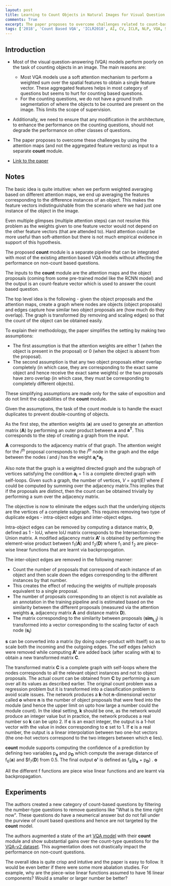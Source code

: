 ```yaml
---
layout: post
title: Learning to Count Objects in Natural Images for Visual Question Answering
comments: True
excerpt: The paper proposes to overcome challenges related to count-based questions in VQA task by using the attention maps (and not the aggregated feature vectors) as input to a separate **count** module.
tags: ['2018', 'Count Based VQA', 'ICLR2018', AI, CV, ICLR, NLP, VQA, SOTA]
---
```


## Introduction

* Most of the visual question-answering (VQA) models perform poorly on the task of counting objects in an image. The main reasons are:
  * Most VQA models use a soft attention mechanism to perform a weighted sum over the spatial features to obtain a single feature vector. These aggregated features helps in most category of questions but seems to hurt for counting based questions.
  * For the counting questions, we do not have a ground truth segmentation of where the objects to be counted are present on the image. This limits the scope of supervision.

* Additionally, we need to ensure that any modification in the architecture, to enhance the performance on the counting questions, should not degrade the performance on other classes of questions.

* The paper proposes to overcome these challenges by using the attention maps (and not the aggregated feature vectors) as input to a separate **count** module. 

* [Link to the paper](https://arxiv.org/abs/1802.05766)

## Notes

The basic idea is quite intuitive: when we perform weighted averaging based on different attention maps, we end up averaging the features corresponding to the difference instances of an object. This makes the feature vectors indistinguishable from the scenario where we had just one instance of the object in the image. 

Even multiple glimpses (multiple attention steps) can not resolve this problem as the weights given to one feature vector would not depend on the other feature vectors (that are attended to). Hard attention could be more useful than soft-attention but there is not much empirical evidence in support of this hypothesis. 

The proposed **count** module is a separate pipeline that can be integrated with most of the existing attention based VQA models without affecting the performance on non-count based questions. 

The inputs to the **count** module are the attention maps and the object proposals (coming from some pre-trained model like the RCNN model) and the output is an count-feature vector which is used to answer the count based question. 

The top level idea is the following - given the object proposals and the attention maps, create a graph where nodes are objects (object proposals) and edges capture how similar two object proposals are (how much do they overlap). The graph is transformed (by removing and scaling edges) so that the count of the object can be obtained easily.

To explain their methodology, the paper simplifies the setting by making two assumptions:
  * The first assumption is that the attention weights are either 1 (when the object is present in the proposal) or 0 (when the object is absent from the proposal). 
  * The second assumption is that any two object proposals either overlap completely (in which case, they are corresponding to the exact same object and hence receive the exact same weights) or the two proposals have zero overlap (in which case, they must be corresponding to completely different objects). 

These simplifying assumptions are made only for the sake of exposition and do not limit the capabilities of the **count** module.

Given the assumptions, the task of the count module is to handle the exact duplicates to prevent double-counting of objects. 

As the first step, the attention weights (**a**) are used to generate an attention matrix (**A**) by performing an outer product between **a** and **a<sup>T</sup>**. This corresponds to the step of creating a graph from the input. 
 
**A** corresponds to the adjacency matrix of that graph. The attention weight for the *i<sup>th</sup>* proposal corresponds to the *i<sup>th</sup>* node in the graph and the edge between the nodes *i* and *j* has the weight **a<sub>i</sub>\*a<sub>j</sub>**.

Also note that the graph is a weighted directed graph and the subgraph of vertices satisfying the condition **a<sub>i</sub>** = 1 is a complete directed graph with self-loops. Given such a graph, the number of vertices, *V = sqrt(E)* where *E* could be computed by summing over the adjacency matrix.This implies that if the proposals are distinct, then the count can be obtained trivially by performing a sum over the adjacency matrix. 

The objective is now to eliminate the edges such that the underlying objects are the vertices of a complete subgraph. This requires removing two type of duplicate edges - intra-object edges and inter-object edges. 

Intra-object edges can be removed by computing a distance matrix, **D**, defined as 1 - IoU, where IoU matrix corresponds to the Intersection-over-Union matrix. A modified adjacency matrix **A'** is obtained by performing the element-wise product between f<sub>1</sub>(**A**) and f<sub>2</sub>(**D**) where f<sub>1</sub> and f<sub>2</sub> are piece-wise linear functions that are learnt via backpropogation.

The inter-object edges are removed in the following manner:

* Count the number of proposals that correspond of each instance of an object and then scale down the edges corresponding to the different instances by that number. 
* This creates the effect of reducing the weights of multiple proposals equivalent to a single proposal. 
* The number of proposals corresponding to an object is not available as an annotation in the training pipeline and is estimated based on the similarity between the different proposals (measured via the attention weights **a**, adjacency matrix **A** and distance matrix **D**).
* The matrix corresponding to the similarity between proposals  (**sim<sub>i, j</sub>**) is transformed into a vector corresponding to the scaling factor of each node (**s<sub>i</sub>**)

**s** can be converted into a matrix (by doing outer-product with itself) so as to scale both the incoming and the outgoing edges. The self edges (which were removed while computing **A'** are added back (after scaling with **s**) to obtain a new transformed matrix **C**.

The transformed matrix **C** is a complete graph with self-loops where the nodes corresponds to all the relevant object instances and not to object proposals. The actual count can be obtained from **C** by performing a sum over all its values as described earlier. The original count problem was a regression problem but it is transformed into a classification problem to avoid scale issues. The network produces a **k**-hot **n**-dimensional vector called **o** where **n** is the number of object proposals that were feed into the module (and hence the upper limit on upto how large a number could the module count). In the ideal setting, **k** should be one, as the network would produce an integer value but in practice, the network produces a real number so **k** can be upto 2. If **c** is an exact integer, the output is a 1-hot vector with the value in index corresponding to **c** set to 1. If **c** is a real number, the output is a linear interpolation between two one-hot vectors (the one-hot vectors correspond to the two integers between  which **c** lies).

**count** module supports computing the confidence of a prediction by defining two variables p<sub>**a**</sub> and p<sub>**D**</sub> which compute the average distance of f<sub>6</sub>(**a**) and $f<sub>7</sub>(**D**) from 0.5. The final output **o'** is defined as f<sub>8</sub>(p<sub>**a**</sub> + p<sub>**D**</sub>) . **o**

All the different f functions are piece wise linear functions and are learnt via backpropagation.

## Experiments

The authors created a new category of count-based questions by filtering the number-type questions to remove questions like "What is the time right now". These questions do have a neumerical answer but do not fall under the purview of count based questions and hence are not targeted by the **count** model.

The authors augmented a state of the art [VQA model](https://arxiv.org/abs/1704.03162) with their **count** module and show substantial gains over the count-type questions for the [VQA-v2 dataset](https://arxiv.org/abs/1612.00837). This augmentation does not drastically impact the performance on non-count questions. 

The overall idea is quite crisp and intutive and the paper is easy to follow. It would be even better if there were some more abalation studies. For example, why are the piece-wise linear functions assumed to have 16 linear components? Would a smaller or larger number be better? 
